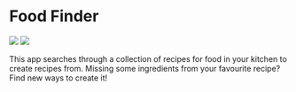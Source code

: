 # Food Finder

<img src="https://app.bitrise.io/app/eaeca821163b7b28/status.svg?token=cp6bMfIMIhv3QBhm9KPsTg&branch=develop">
<a href="https://www.codacy.com/manual/AkuaQ/MyFirstIoSApp?utm_source=github.com&amp;utm_medium=referral&amp;utm_content=AkuaQ/MyFirstIoSApp&amp;utm_campaign=Badge_Grade"><img src="https://api.codacy.com/project/badge/Grade/d5f4099fdec447b1bab84f234ea49f70"/></a>

This app searches through a collection of recipes for food in your kitchen to create recipes from. Missing some ingredients from your favourite recipe? Find new ways to create it!
